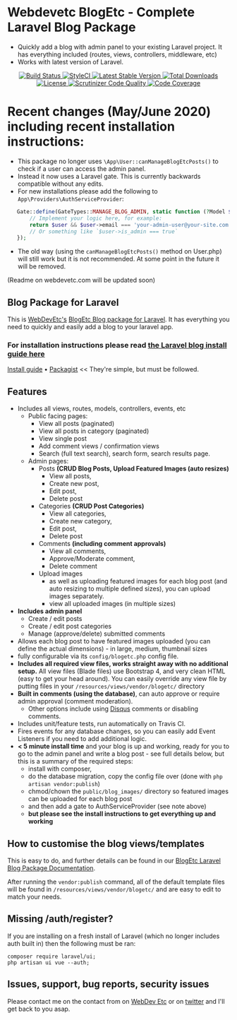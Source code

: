 
# Webdevetc BlogEtc - Complete Laravel Blog Package

 - Quickly add a blog with admin panel to your existing Laravel project. It has everything included (routes, views, controllers, middleware, etc)
 - Works with latest version of Laravel.

<p align="center">
  <a href="https://travis-ci.org/WebDevEtc/BlogEtc">
    <img src="https://travis-ci.org/WebDevEtc/BlogEtc.svg?branch=master" alt="Build Status">
  </a>

  <a href="https://github.styleci.io/repos/144829997">
    <img src="https://github.styleci.io/repos/144829997/shield?branch=master" alt="StyleCI">
  </a>

   <a href="https://packagist.org/packages/WebDevEtc/BlogEtc">
      <img src="https://poser.pugx.org/WebDevEtc/BlogEtc/v/stable.png" alt="Latest Stable Version">
  </a>

  <a href="https://packagist.org/packages/WebDevEtc/BlogEtc">
      <img src="https://poser.pugx.org/WebDevEtc/BlogEtc/downloads.png" alt="Total Downloads">
  </a>

  <a href="https://packagist.org/packages/WebDevEtc/BlogEtc">
    <img src="https://poser.pugx.org/WebDevEtc/BlogEtc/license.png" alt="License">
  </a>
  
  <a href="https://scrutinizer-ci.com/g/WebDevEtc/BlogEtc/?branch=master">
      <img src="https://scrutinizer-ci.com/g/WebDevEtc/BlogEtc/badges/quality-score.png?b=master" alt="Scrutinizer Code Quality" />
  </a>
  
  <a href="https://scrutinizer-ci.com/g/WebDevEtc/BlogEtc/?branch=master">
      <img src="https://scrutinizer-ci.com/g/WebDevEtc/BlogEtc/badges/coverage.png?b=master" alt="Code Coverage" />
  </a>
</p>

# Recent changes (May/June 2020) including recent installation instructions:

 - This package no longer uses `\App\User::canManageBlogEtcPosts()` to check if a user can access the admin panel. 
 - Instead it now uses a Laravel gate. This is currently backwards compatible without any edits. 
 - For new installations please add the following to `App\Providers\AuthServiceProvider`:
 
 ```php
    Gate::define(GateTypes::MANAGE_BLOG_ADMIN, static function (?Model $user) {
        // Implement your logic here, for example:
        return $user && $user->email === 'your-admin-user@your-site.com';
        // Or something like `$user->is_admin === true`
    });
```

 - The old way (using the `canManageBlogEtcPosts()` method on User.php) will still work but it is not recommended. At some point in the future it will be removed.
 
 (Readme on webdevetc.com will be updated soon)
                                                                                           
## Blog Package for Laravel                                                                                           

This is [WebDevEtc's](https://webdevetc.com/) [BlogEtc Blog package for Laravel](https://webdevetc.com/blogetc). It has everything you need to quickly and easily add a blog to your laravel app.

### For installation instructions please read [the Laravel blog install guide here](https://webdevetc.com/laravel/packages/blogetc-blog-system-for-your-laravel-app/help-documentation/laravel-blog-package-blogetc#install_guide)

[Install guide](https://webdevetc.com/laravel/packages/blogetc-blog-system-for-your-laravel-app/help-documentation/laravel-blog-package-blogetc#install_guide) • [Packagist](https://packagist.org/packages/webdevetc/blogetc) << They're simple, but must be followed.

## Features

- Includes all views, routes, models, controllers, events, etc
  - Public facing pages:
    - View all posts (paginated)
    - View all posts in category (paginated)
    - View single post
    - Add comment views / confirmation views
    - Search (full text search), search form, search results page.
  - Admin pages:
    - Posts **(CRUD Blog Posts, Upload Featured Images (auto resizes)**
      - View all posts,
      - Create new post,
      - Edit post,
      - Delete post
    - Categories **(CRUD Post Categories)**
      - View all categories,
      - Create new category,
      - Edit post,
      - Delete post
    - Comments **(including comment approvals)**
      - View all comments,
      - Approve/Moderate comment,
      - Delete comment
    - Upload images
      - as well as uploading featured images for each blog post (and auto resizing to multiple defined sizes), you can upload images separately.
      - view all uploaded images (in multiple sizes)
- **Includes admin panel**
  - Create / edit posts
  - Create / edit post categories
  - Manage (approve/delete) submitted comments
- Allows each blog post to have featured images uploaded (you can define the actual dimensions) - in large, medium, thumbnail sizes
- fully configurable via its `config/blogetc.php` config file.
- **Includes all required view files, works straight away with no additional setup.** All view files (Blade files) use Bootstrap 4, and very clean HTML (easy to get your head around). You can easily override any view file by putting files in your `/resources/views/vendor/blogetc/` directory
- **Built in comments (using the database)**, can auto approve or require admin approval (comment moderation).
  - Other options include using [Disqus](http://disqus.com/) comments or disabling comments.
- Includes unit/feature tests, run automatically on Travis CI.
- Fires events for any database changes, so you can easily add Event Listeners if you need to add additional logic.
- **< 5 minute install time** and your blog is up and working, ready for you to go to the admin panel and write a blog post - see full details below, but this is a summary of the required steps:
   - install with composer,
   - do the database migration, copy the config file over (done with `php artisan vendor:publish`)
   - chmod/chown the `public/blog_images/` directory so featured images can be uploaded for each blog post
   - and then add a gate to AuthServiceProvider (see note above)
   - __but please see the install instructions to get everything up and working__

## How to customise the blog views/templates

This is easy to do, and further details can be found in our  [BlogEtc Laravel Blog Package Documentation](https://webdevetc.com/laravel/packages/blogetc-blog-system-for-your-laravel-app/help-documentation/laravel-blog-package-blogetc#guide_to_views).

After running the `vendor:publish` command, all of the default template files will be found in `/resources/views/vendor/blogetc/` and are easy to edit to match your needs.

## Missing /auth/register?

If you are installing on a fresh install of Laravel (which no longer includes auth built in) then the following must be ran:
 
```
composer require laravel/ui;
php artisan ui vue --auth;
``` 

## Issues, support, bug reports, security issues

Please contact me on the contact from on [WebDev Etc](https://webdevetc.com/) or on [twitter](https://twitter.com/web_dev_etc/) and I'll get back to you asap.

